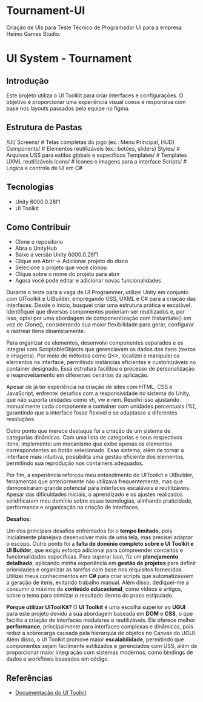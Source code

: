 # Tournament-UI
Criação de UIs para Teste Técnico de Programador UI para a empresa Heimo Games Studio.

# UI System - Tournament 

## Introdução
Este projeto utiliza o UI Toolkit para criar interfaces e configurações. O objetivo é proporcionar uma experiência visual coesa e responsiva com base nos layouts passados pela equipe no figma.

## Estrutura de Pastas
/UI/
Screens/         # Telas completas do jogo (ex.: Menu Principal, HUD)
Components/      # Elementos reutilizáveis (ex.: botões, sliders)
Styles/          # Arquivos USS para estilos globais e específicos
Templates/       # Templates UXML reutilizáveis
Icons/           # Ícones e imagens para a interface
Scripts/         # Lógica e controle de UI em C#

## Tecnologias
- Unity 6000.0.28f1
- UI Toolkit

## Como Contribuir
- Clone o repositorio
- Abra o UnityHub
- Baixe a versão Unity 6000.0.28f1
- Clique em Abrir -> Adicionar projeto do disco
- Selecione o projeto que você clonou
- Clique sobre o nome do projeto para abrir
- Agora você pode editar e adicionar novas funcionalidades 


Durante o teste para a vaga de UI Programmer, utilizei Unity em conjunto com UIToolkit e UIBuilder, empregando USS, UXML e C# para a criação das interfaces. Desde o início, busquei criar uma estrutura prática e escalável. Identifiquei que diversos componentes poderiam ser reutilizados e, por isso, optei por uma abordagem de componentização com Instantiate() em vez de Clone(), considerando sua maior flexibilidade para gerar, configurar e rastrear itens dinamicamente.

Para organizar os elementos, desenvolvi componentes separados e os integrei com ScriptableObjects que gerenciavam os dados dos itens (textos e imagens). Por meio de métodos como Q<>, localizei e manipulei os elementos na interface, permitindo instâncias eficientes e customizáveis no container designado. Essa estrutura facilitou o processo de personalização e reaproveitamento em diferentes cenários da aplicação.

Apesar de já ter experiência na criação de sites com HTML, CSS e JavaScript, enfrentei desafios com a responsividade no sistema do Unity, que não suporta unidades como vh, vw e rem. Resolvi isso ajustando manualmente cada componente e container com unidades percentuais (%), garantindo que a interface fosse flexível e se adaptasse a diferentes resoluções.

Outro ponto que merece destaque foi a criação de um sistema de categorias dinâmicas. Com uma lista de categorias e seus respectivos itens, implementei um mecanismo que exibe apenas os elementos correspondentes ao botão selecionado. Esse sistema, além de tornar a interface mais intuitiva, possibilita uma gestão eficiente dos elementos, permitindo sua reprodução nos containers adequados.

Por fim, a experiência reforçou meu entendimento do UIToolkit e UIBuilder, ferramentas que anteriormente não utilizava frequentemente, mas que demonstraram grande potencial para interfaces escaláveis e reutilizáveis. Apesar das dificuldades iniciais, o aprendizado e os ajustes realizados solidificaram meu domínio sobre essas tecnologias, alinhando praticidade, performance e organização na criação de interfaces.

**Desafios:**

Um dos principais desafios enfrentados foi o **tempo limitado**, pois inicialmente planejava desenvolver mais de uma tela, mas precisei adaptar o escopo. Outro ponto foi a **falta de domínio completo sobre o UI Toolkit e UI Builder**, que exigiu esforço adicional para compreender conceitos e funcionalidades específicas. Para superar isso, fiz um **planejamento detalhado**, aplicando minha experiência em **gestão de projetos** para definir prioridades e organizar as tarefas com base nos requisitos fornecidos. Utilizei meus conhecimentos em **C#** para criar scripts que automatizassem a geração de itens, evitando trabalho manual. Além disso, dediquei-me a consumir o máximo de **conteúdo educacional**, como vídeos e artigos, sobre o tema para otimizar o resultado dentro do prazo estipulado.

**Porque utilizar UIToolKit?**
O **UI Toolkit** é uma escolha superior ao **UGUI** para este projeto devido à sua abordagem baseada em **DOM** e **CSS**, o que facilita a criação de interfaces modulares e reutilizáveis. Ele oferece melhor **performance**, principalmente para interfaces complexas e dinâmicas, pois reduz a sobrecarga causada pela hierarquia de objetos no Canvas do UGUI. Além disso, o UI Toolkit promove maior **escalabilidade**, permitindo que componentes sejam facilmente estilizados e gerenciados com USS, além de proporcionar maior integração com sistemas modernos, como bindings de dados e workflows baseados em código.

## Referências
- [Documentação do UI Toolkit](https://docs.unity3d.com/Manual/UIElements.html)
